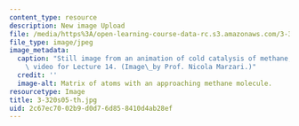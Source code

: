 ```yaml
---
content_type: resource
description: New image Upload
file: /media/https%3A/open-learning-course-data-rc.s3.amazonaws.com/3-320-atomistic-computer-modeling-of-materials-sma-5107-spring-2005/2c67ec7002b9d0d76d858410d4ab28ef_3-320s05-th.jpg
file_type: image/jpeg
image_metadata:
  caption: "Still image from an animation of cold catalysis of methane, shown in the\
    \ video for Lecture 14. (Image\_by Prof. Nicola Marzari.)"
  credit: ''
  image-alt: Matrix of atoms with an approaching methane molecule.
resourcetype: Image
title: 3-320s05-th.jpg
uid: 2c67ec70-02b9-d0d7-6d85-8410d4ab28ef
---
```

